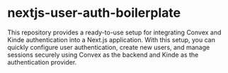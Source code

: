 # nextjs-user-auth-boilerplate
This repository provides a ready-to-use setup for integrating Convex and Kinde authentication into a Next.js application. With this setup, you can quickly configure user authentication, create new users, and manage sessions securely using Convex as the backend and Kinde as the authentication provider.
